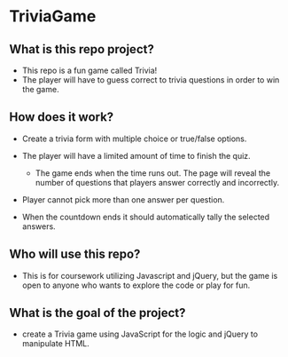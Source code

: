 # TriviaGame

## What is this repo project?

* This repo is a fun game called Trivia!
* The player will have to guess correct to trivia questions in order to win the game.

## How does it work?

* Create a trivia form with multiple choice or true/false options.

* The player will have a limited amount of time to finish the quiz. 

  * The game ends when the time runs out. The page will reveal the number of questions that players answer correctly and incorrectly.

* Player cannot pick more than one answer per question.

* When the countdown ends it should automatically tally the selected answers.

## Who will use this repo?

* This is for coursework utilizing Javascript and jQuery, but the game is open to anyone who wants to explore the code or play for fun.

## What is the goal of the project?

* create a Trivia game using JavaScript for the logic and jQuery to manipulate HTML.